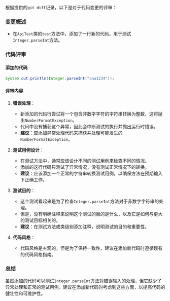 根据提供的`git diff`记录，以下是对于代码变更的评审：

### 变更概述
- 在`ApiTest`类的`test`方法中，添加了一行新的代码，用于测试`Integer.parseInt`方法。

### 代码评审

#### 添加的代码
```java
System.out.println(Integer.parseInt("aaa1234"));
```

#### 评审内容

1. **错误处理**：
   - 新添加的代码行尝试将一个包含非数字字符的字符串转换为整数，这将抛出`NumberFormatException`。
   - 代码中没有捕获这个异常，因此会中断测试的执行并抛出运行时错误。
   - **建议**：应添加异常处理代码来捕获并处理可能发生的`NumberFormatException`。

2. **测试用例设计**：
   - 在测试方法中，通常应该设计不同的测试用例来检查不同的情况。
   - 添加的这行代码只测试了异常情况，没有测试正常情况下的转换。
   - **建议**：应该添加一个正常的字符串转换测试用例，以确保方法在预期输入下正确工作。

3. **测试目的**：
   - 这个测试看起来是为了检查`Integer.parseInt`方法对于非数字字符串的处理。
   - 但是，没有明确注释来说明这个测试的目的是什么，以及它是如何与更大的测试目标相关的。
   - **建议**：在测试方法或类级别添加注释，说明测试的目的和重要性。

4. **代码风格**：
   - 代码风格是主观的，但是为了保持一致性，建议在添加新代码时遵循现有的代码风格指南。

### 总结
虽然添加的代码可以测试`Integer.parseInt`方法对错误输入的处理，但它缺少了异常处理和正常的测试用例。建议在添加新代码时考虑到这些方面，以提高代码的健壮性和可维护性。